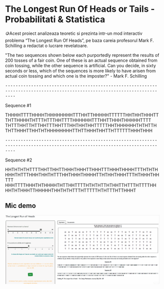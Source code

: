 # The Longest Run Of Heads or Tails - Probabilitati & Statistica
:coin:Acest proiect analizeaza teoretic si prezinta intr-un mod interactiv problema “The Longest Run Of Heads”, pe baza careia profesorul Mark F. Schilling a redactat o lucrare revelatoare.

"The two sequences shown below each purportedly represent the results of 200 tosses
of a fair coin. One of these is an actual sequence obtained from coin tossing, while
the other sequence is artificial. Can you decide, in sixty seconds or less, which of the
sequences is more likely to have arisen from actual coin tossing and which one is the
imposter?" - Mark F. Schilling

<kbd>--------------------------------------------------------------------------------------------------------------------------</kbd><br>


Sequence #1

THHHHTTTTHHHHTHHHHHHHHTTTHHTTHHHHHTTTTTTHHTHHTHHНТTTHTTHHHHTHTTTHTTTHHTTTTHHHHHHTTTHHTTHHHTHHHHHTTTT
THTTTHHTTHTTHHTTTHHTTTHHTHHTHHTTTTTHHTHHHHHHTHTHTTHTHTTHHHTTHHTHTHHHHHHHHTTHTTHHHTHHTTHTTTTTTHHНТННН

<kbd>--------------------------------------------------------------------------------------------------------------------------</kbd>

Sequence #2

HHTHTHTHTTTTHHTTHHTTHHHTHHHTTHHHTTTHHHTHHHHTTTHTHTHHHHTHTTTHHHTHHTHTTTHHTHHHTHHHHTTHTHHTHHHTTTHTHHHTHHTTT
HHHTTTTHHHTHTHHHHТНTTHHTTTTHTHTHTTHTHHTTHTTTHTTTTHHHHTHTHHHTTHHHHHTHHTHTHTTTHTTTTTHTHTTTHTTHHHT


## Mic demo

![](https://github.com/IoanaTC/The-Longest-Run-of-Heads-or-Tails/blob/main/Media/Demo.gif)
